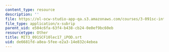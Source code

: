 ```yaml
---
content_type: resource
description: ''
file: https://ol-ocw-studio-app-qa.s3.amazonaws.com/courses/3-091sc-introduction-to-solid-state-chemistry-fall-2010/de6681fda8ea5feee2a314e832c4ebea_MIT3_091SCF10lec17_iPOD.srt
file_type: application/x-subrip
parent_uid: e504c6fa-63f4-b438-cb24-0e0ef9bc60eb
resourcetype: Other
title: MIT3_091SCF10lec17_iPOD.srt
uid: de6681fd-a8ea-5fee-e2a3-14e832c4ebea
---
```

